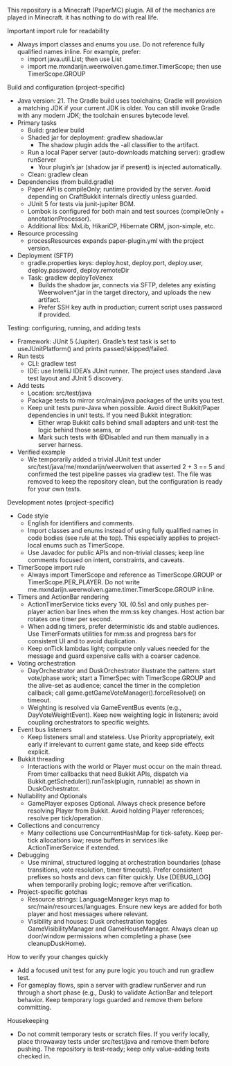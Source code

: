 This repository is a Minecraft (PaperMC) plugin. All of the mechanics are played in Minecraft. it has nothing to do with real life.

Important import rule for readability
- Always import classes and enums you use. Do not reference fully qualified names inline. For example, prefer:
  - import java.util.List; then use List
  - import me.mxndarijn.weerwolven.game.timer.TimerScope; then use TimerScope.GROUP

Build and configuration (project-specific)
- Java version: 21. The Gradle build uses toolchains; Gradle will provision a matching JDK if your current JDK is older. You can still invoke Gradle with any modern JDK; the toolchain ensures bytecode level.
- Primary tasks
  - Build: gradlew build
  - Shaded jar for deployment: gradlew shadowJar
    - The shadow plugin adds the -all classifier to the artifact.
  - Run a local Paper server (auto-downloads matching server): gradlew runServer
    - Your plugin’s jar (shadow jar if present) is injected automatically.
  - Clean: gradlew clean
- Dependencies (from build.gradle)
  - Paper API is compileOnly; runtime provided by the server. Avoid depending on CraftBukkit internals directly unless guarded.
  - JUnit 5 for tests via junit-jupiter BOM.
  - Lombok is configured for both main and test sources (compileOnly + annotationProcessor).
  - Additional libs: MxLib, HikariCP, Hibernate ORM, json-simple, etc.
- Resource processing
  - processResources expands paper-plugin.yml with the project version.
- Deployment (SFTP)
  - gradle.properties keys: deploy.host, deploy.port, deploy.user, deploy.password, deploy.remoteDir
  - Task: gradlew deployToVenex
    - Builds the shadow jar, connects via SFTP, deletes any existing Weerwolven*.jar in the target directory, and uploads the new artifact.
    - Prefer SSH key auth in production; current script uses password if provided.

Testing: configuring, running, and adding tests
- Framework: JUnit 5 (Jupiter). Gradle’s test task is set to useJUnitPlatform() and prints passed/skipped/failed.
- Run tests
  - CLI: gradlew test
  - IDE: use IntelliJ IDEA’s JUnit runner. The project uses standard Java test layout and JUnit 5 discovery.
- Add tests
  - Location: src/test/java
  - Package tests to mirror src/main/java packages of the units you test.
  - Keep unit tests pure-Java when possible. Avoid direct Bukkit/Paper dependencies in unit tests. If you need Bukkit integration:
    - Either wrap Bukkit calls behind small adapters and unit-test the logic behind those seams, or
    - Mark such tests with @Disabled and run them manually in a server harness.
- Verified example
  - We temporarily added a trivial JUnit test under src/test/java/me/mxndarijn/weerwolven that asserted 2 + 3 == 5 and confirmed the test pipeline passes via gradlew test. The file was removed to keep the repository clean, but the configuration is ready for your own tests.

Development notes (project-specific)
- Code style
  - English for identifiers and comments.
  - Import classes and enums instead of using fully qualified names in code bodies (see rule at the top). This especially applies to project-local enums such as TimerScope.
  - Use Javadoc for public APIs and non-trivial classes; keep line comments focused on intent, constraints, and caveats.
- TimerScope import rule
  - Always import TimerScope and reference as TimerScope.GROUP or TimerScope.PER_PLAYER. Do not write me.mxndarijn.weerwolven.game.timer.TimerScope.GROUP inline.
- Timers and ActionBar rendering
  - ActionTimerService ticks every 10L (0.5s) and only pushes per-player action bar lines when the mm:ss key changes. Host action bar rotates one timer per second.
  - When adding timers, prefer deterministic ids and stable audiences. Use TimerFormats utilities for mm:ss and progress bars for consistent UI and to avoid duplication.
  - Keep onTick lambdas light; compute only values needed for the message and guard expensive calls with a coarser cadence.
- Voting orchestration
  - DayOrchestrator and DuskOrchestrator illustrate the pattern: start vote/phase work; start a TimerSpec with TimerScope.GROUP and the alive-set as audience; cancel the timer in the completion callback; call game.getGameVoteManager().forceResolve() on timeout.
  - Weighting is resolved via GameEventBus events (e.g., DayVoteWeightEvent). Keep new weighting logic in listeners; avoid coupling orchestrators to specific weights.
- Event bus listeners
  - Keep listeners small and stateless. Use Priority appropriately, exit early if irrelevant to current game state, and keep side effects explicit.
- Bukkit threading
  - Interactions with the world or Player must occur on the main thread. From timer callbacks that need Bukkit APIs, dispatch via Bukkit.getScheduler().runTask(plugin, runnable) as shown in DuskOrchestrator.
- Nullability and Optionals
  - GamePlayer exposes Optional<UUID>. Always check presence before resolving Player from Bukkit. Avoid holding Player references; resolve per tick/operation.
- Collections and concurrency
  - Many collections use ConcurrentHashMap for tick-safety. Keep per-tick allocations low; reuse buffers in services like ActionTimerService if extended.
- Debugging
  - Use minimal, structured logging at orchestration boundaries (phase transitions, vote resolution, timer timeouts). Prefer consistent prefixes so hosts and devs can filter quickly. Use [DEBUG_LOG] when temporarily probing logic; remove after verification.
- Project-specific gotchas
  - Resource strings: LanguageManager keys map to src/main/resources/languages. Ensure new keys are added for both player and host messages where relevant.
  - Visibility and houses: Dusk orchestration toggles GameVisibilityManager and GameHouseManager. Always clean up door/window permissions when completing a phase (see cleanupDuskHome).

How to verify your changes quickly
- Add a focused unit test for any pure logic you touch and run gradlew test.
- For gameplay flows, spin a server with gradlew runServer and run through a short phase (e.g., Dusk) to validate ActionBar and teleport behavior. Keep temporary logs guarded and remove them before committing.

Housekeeping
- Do not commit temporary tests or scratch files. If you verify locally, place throwaway tests under src/test/java and remove them before pushing. The repository is test-ready; keep only value-adding tests checked in.
